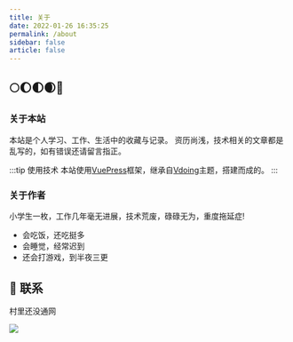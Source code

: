 ```yaml
---
title: 关于
date: 2022-01-26 16:35:25
permalink: /about
sidebar: false
article: false
---
```


## 🌕🌔🌓🌒🌚

### 关于本站

本站是个人学习、工作、生活中的收藏与记录。
资历尚浅，技术相关的文章都是乱写的，如有错误还请留言指正。

:::tip 使用技术
本站使用[VuePress](https://vuepress.vuejs.org/zh/)框架，继承自[Vdoing](https://doc.xugaoyi.com/)主题，搭建而成的。
:::

### 关于作者

小学生一枚，工作几年毫无进展，技术荒废，碌碌无为，重度拖延症!

* 会吃饭，还吃挺多
* 会睡觉，经常迟到
* 还会打游戏，到半夜三更


## :email: 联系

<!-- - WeChat: <a :href="qqUrl" class='qq'>894985240</a>
- Email: <a href="mailto:894985240@qq.com">894985240@qq.com</a>
- GitHub: <https://github.com/foreverRuns> -->

村里还没通网

![](https://github-readme-stats.vercel.app/api?username=foreverRuns&theme=dark)

